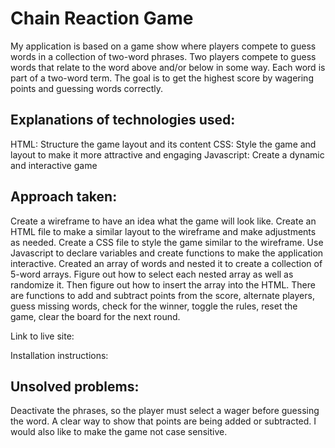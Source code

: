 # Chain Reaction Game

My application is based on a game show where players compete to guess words in a collection of two-word phrases. Two players compete to guess words that relate to the word above and/or below in some way. Each word is part of a two-word term. The goal is to get the highest score by wagering points and guessing words correctly.

## Explanations of technologies used:

HTML: Structure the game layout and its content
CSS: Style the game and layout to make it more attractive and engaging
Javascript: Create a dynamic and interactive game

## Approach taken:

Create a wireframe to have an idea what the game will look like.
Create an HTML file to make a similar layout to the wireframe and make adjustments as needed.
Create a CSS file to style the game similar to the wireframe.
Use Javascript to declare variables and create functions to make the application interactive.
Created an array of words and nested it to create a collection of 5-word arrays.
Figure out how to select each nested array as well as randomize it.
Then figure out how to insert the array into the HTML.
There are functions to add and subtract points from the score, alternate players, guess missing words, check for the winner, toggle the rules, reset the game, clear the board for the next round.

Link to live site:

Installation instructions:

## Unsolved problems:

Deactivate the phrases, so the player must select a wager before guessing the word.
A clear way to show that points are being added or subtracted.
I would also like to make the game not case sensitive.
